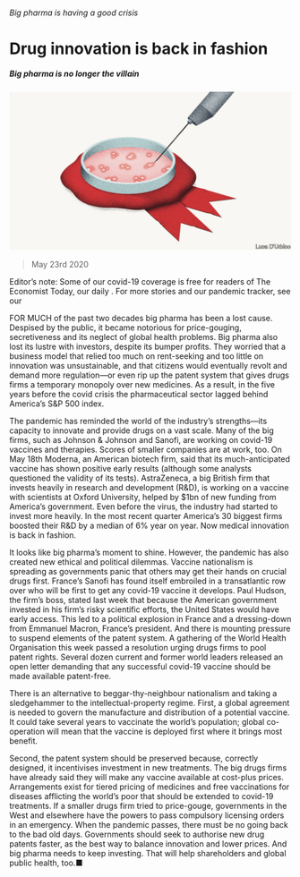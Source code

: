 ###### Big pharma is having a good crisis

# Drug innovation is back in fashion 

##### Big pharma is no longer the villain 

![image](images/20200523_LDD003_0.jpg) 

> May 23rd 2020 

Editor’s note: Some of our covid-19 coverage is free for readers of The Economist Today, our daily . For more stories and our pandemic tracker, see our 

FOR MUCH of the past two decades big pharma has been a lost cause. Despised by the public, it became notorious for price-gouging, secretiveness and its neglect of global health problems. Big pharma also lost its lustre with investors, despite its bumper profits. They worried that a business model that relied too much on rent-seeking and too little on innovation was unsustainable, and that citizens would eventually revolt and demand more regulation—or even rip up the patent system that gives drugs firms a temporary monopoly over new medicines. As a result, in the five years before the covid crisis the pharmaceutical sector lagged behind America’s S&amp;P 500 index.

The pandemic has reminded the world of the industry’s strengths—its capacity to innovate and provide drugs on a vast scale. Many of the big firms, such as Johnson &amp; Johnson and Sanofi, are working on covid-19 vaccines and therapies. Scores of smaller companies are at work, too. On May 18th Moderna, an American biotech firm, said that its much-anticipated vaccine has shown positive early results (although some analysts questioned the validity of its tests). AstraZeneca, a big British firm that invests heavily in research and development (R&amp;D), is working on a vaccine with scientists at Oxford University, helped by $1bn of new funding from America’s government. Even before the virus, the industry had started to invest more heavily. In the most recent quarter America’s 30 biggest firms boosted their R&amp;D by a median of 6% year on year. Now medical innovation is back in fashion.


It looks like big pharma’s moment to shine. However, the pandemic has also created new ethical and political dilemmas. Vaccine nationalism is spreading as governments panic that others may get their hands on crucial drugs first. France’s Sanofi has found itself embroiled in a transatlantic row over who will be first to get any covid-19 vaccine it develops. Paul Hudson, the firm’s boss, stated last week that because the American government invested in his firm’s risky scientific efforts, the United States would have early access. This led to a political explosion in France and a dressing-down from Emmanuel Macron, France’s president. And there is mounting pressure to suspend elements of the patent system. A gathering of the World Health Organisation this week passed a resolution urging drugs firms to pool patent rights. Several dozen current and former world leaders released an open letter demanding that any successful covid-19 vaccine should be made available patent-free.

There is an alternative to beggar-thy-neighbour nationalism and taking a sledgehammer to the intellectual-property regime. First, a global agreement is needed to govern the manufacture and distribution of a potential vaccine. It could take several years to vaccinate the world’s population; global co-operation will mean that the vaccine is deployed first where it brings most benefit.

Second, the patent system should be preserved because, correctly designed, it incentivises investment in new treatments. The big drugs firms have already said they will make any vaccine available at cost-plus prices. Arrangements exist for tiered pricing of medicines and free vaccinations for diseases afflicting the world’s poor that should be extended to covid-19 treatments. If a smaller drugs firm tried to price-gouge, governments in the West and elsewhere have the powers to pass compulsory licensing orders in an emergency. When the pandemic passes, there must be no going back to the bad old days. Governments should seek to authorise new drug patents faster, as the best way to balance innovation and lower prices. And big pharma needs to keep investing. That will help shareholders and global public health, too.■


